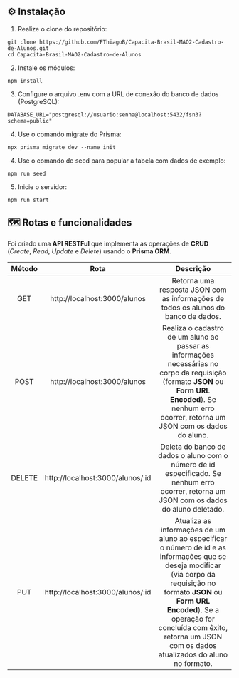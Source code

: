 ## ⚙️ Instalação

1. Realize o clone do repositório:
```
git clone https://github.com/FThiagoB/Capacita-Brasil-MAO2-Cadastro-de-Alunos.git
cd Capacita-Brasil-MAO2-Cadastro-de-Alunos
```

2. Instale os módulos:
```
npm install

```

3. Configure o arquivo .env com a URL de conexão do banco de dados (PostgreSQL):
```
DATABASE_URL="postgresql://usuario:senha@localhost:5432/fsn3?schema=public"
```

4. Use o comando migrate do Prisma:
```
npx prisma migrate dev --name init
```

4. Use o comando de seed para popular a tabela com dados de exemplo:
```
npm run seed
```

5. Inicie o servidor:
```
npm run start
```

## 🗺️ Rotas e funcionalidades
Foi criado uma **API RESTFul** que implementa as operações de **CRUD** (*Create*, *Read*, *Update* e *Delete*) usando o **Prisma ORM**.

| Método | Rota | Descrição |
| :------: | :---------: | :-----: |
| GET   | http://localhost:3000/alunos | Retorna uma resposta JSON com as informações de todos os alunos do banco de dados. |
| POST  | http://localhost:3000/alunos | Realiza o cadastro de um aluno ao passar as informações necessárias no corpo da requisição (formato **JSON** ou **Form URL Encoded**). Se nenhum erro ocorrer, retorna um JSON com os dados do aluno. |
| DELETE | http://localhost:3000/alunos/:id | Deleta do banco de dados o aluno com o número de id especificado. Se nenhum erro ocorrer, retorna um JSON com os dados do aluno deletado. |
| PUT | http://localhost:3000/alunos/:id | Atualiza as informações de um aluno ao especificar o número de id e as informações que se deseja modificar (via corpo da requisição no formato **JSON** ou **Form URL Encoded**). Se a operação for concluída com êxito, retorna um JSON com os dados atualizados do aluno no formato. |